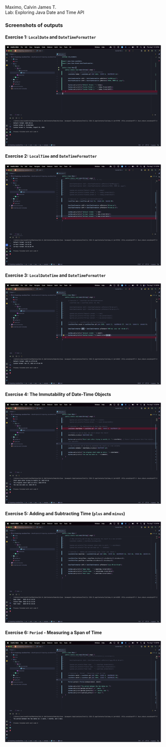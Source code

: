 Maximo, Calvin James T.<br>
Lab: Exploring Java Date and Time API<br>
### Screenshots of outputs
#### Exercise 1: `LocalDate` and `DateTimeFormatter`
![Exercise 1.png](Exercise%201.png)
#### Exercise 2: `LocalTime` and `DateTimeFormatter`
![Exercise 2.png](Exercise%202.png)
#### Exercise 3: `LocalDateTime` and `DateTimeFormatter`
![Exercise 3.png](Exercise%203.png)
#### Exercise 4: The Immutability of Date-Time Objects
![Exercise 4.png](Exercise%204.png)
#### Exercise 5: Adding and Subtracting Time (`plus` and `minus`)
![Exercise 5.png](Exercise%205.png)
#### Exercise 6: `Period` - Measuring a Span of Time
![Exercise 6.png](Exercise%206.png)